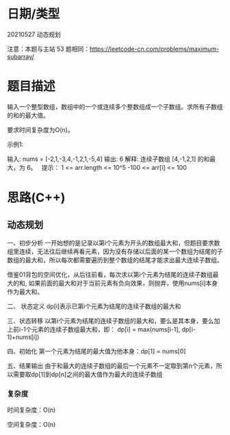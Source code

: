 
<!--
 * @Author: baisichen
 * @Date: 2021-05-10 10:20:04
 * @LastEditTime: 2021-05-27 14:41:54
 * @LastEditors: baisichen
 * @Description: 
-->
# 日期/类型
20210527 动态规划

注意：本题与主站 53 题相同：https://leetcode-cn.com/problems/maximum-subarray/

# 题目描述
输入一个整型数组，数组中的一个或连续多个整数组成一个子数组。求所有子数组的和的最大值。

要求时间复杂度为O(n)。

示例1:

输入: nums = [-2,1,-3,4,-1,2,1,-5,4]
输出: 6
解释: 连续子数组 [4,-1,2,1] 的和最大，为 6。
 
提示：
1 <= arr.length <= 10^5
-100 <= arr[i] <= 100

# 思路(C++)

## 动态规划
一、初步分析
一开始想的是记录以第i个元素为开头的数组最大和，但题目要求数组里连续，无法往后继续再看元素，因为没有存储以后面的某一个数组为结尾的子数组的最大和，所以每次都需要遍历到整个数组的结尾才能求出最大连续子数组。

借鉴01背包的空间优化，从后往前看，每次求以第i个元素为结尾的连续子数组最大的和, 如果前面的最大和对于当前元素有负向效果，则抛弃，使用nums[i]本身作为最大和。

二、 状态定义
dp[i]表示已第i个元素为结尾的连续子数组的最大和

三、状态转移
以第i个元素为结尾的连续子数组的最大和，要么是其本身，要么加上前i-1个元素的连续子数组最大和，即：
dp[i] = max(nums[i-1], dp[i-1]+nums[i])

四、初始化
第一个元素为结尾的最大值为他本身：dp[1] = nums[0]

五、结果输出
由于和最大的连续子数组的最后一个元素不一定取到第n个元素，所以需要取dp[1]到dp[n]之间的最大值作为最大的连续子数组

### 复杂度
时间复杂度：O(n)

空间复杂度：O(n)

